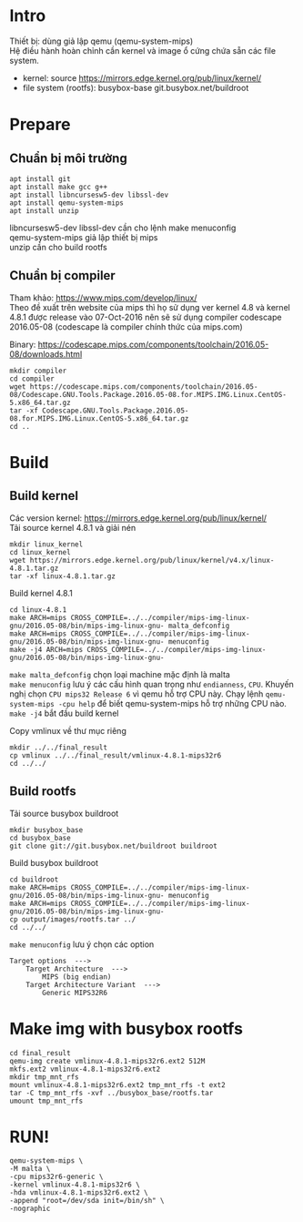 # Intro
Thiết bị: dùng giả lập qemu (qemu-system-mips) <br>
Hệ điều hành hoàn chỉnh cần kernel và image ổ cứng chứa sẵn các file system.
- kernel: source https://mirrors.edge.kernel.org/pub/linux/kernel/
- file system (rootfs): busybox-base git.busybox.net/buildroot

# Prepare
## Chuẩn bị môi trường
```
apt install git
apt install make gcc g++
apt install libncursesw5-dev libssl-dev
apt install qemu-system-mips
apt install unzip
```
libncursesw5-dev libssl-dev cần cho lệnh make menuconfig <br>
qemu-system-mips giả lập thiết bị mips <br>
unzip cần cho build rootfs

## Chuẩn bị compiler
Tham khảo: https://www.mips.com/develop/linux/ <br>
Theo đề xuất trên website của mips thì họ sử dụng ver kernel 4.8 và kernel 4.8.1 được release vào 07-Oct-2016 nên sẽ sử dụng compiler codescape 2016.05-08 (codescape là compiler chính thức của mips.com) <br>

Binary: https://codescape.mips.com/components/toolchain/2016.05-08/downloads.html

```
mkdir compiler
cd compiler
wget https://codescape.mips.com/components/toolchain/2016.05-08/Codescape.GNU.Tools.Package.2016.05-08.for.MIPS.IMG.Linux.CentOS-5.x86_64.tar.gz
tar -xf Codescape.GNU.Tools.Package.2016.05-08.for.MIPS.IMG.Linux.CentOS-5.x86_64.tar.gz
cd ..
```

# Build
## Build kernel
Các version kernel: https://mirrors.edge.kernel.org/pub/linux/kernel/ <br>
Tải source kernel 4.8.1 và giải nén
```
mkdir linux_kernel
cd linux_kernel
wget https://mirrors.edge.kernel.org/pub/linux/kernel/v4.x/linux-4.8.1.tar.gz
tar -xf linux-4.8.1.tar.gz
```
Build kernel 4.8.1
```
cd linux-4.8.1
make ARCH=mips CROSS_COMPILE=../../compiler/mips-img-linux-gnu/2016.05-08/bin/mips-img-linux-gnu- malta_defconfig 
make ARCH=mips CROSS_COMPILE=../../compiler/mips-img-linux-gnu/2016.05-08/bin/mips-img-linux-gnu- menuconfig 
make -j4 ARCH=mips CROSS_COMPILE=../../compiler/mips-img-linux-gnu/2016.05-08/bin/mips-img-linux-gnu-
```
`make malta_defconfig` chọn loại machine mặc định là malta <br>
`make menuconfig` lưu ý các cấu hình quan trọng như `endianness`, `CPU`. Khuyến nghị chọn `CPU mips32 Release 6` vì qemu hỗ trợ CPU này. Chạy lệnh `qemu-system-mips -cpu help` để biết qemu-system-mips hỗ trợ những CPU nào. <br>
`make -j4` bắt đầu build kernel

Copy vmlinux về thư mục riêng
```
mkdir ../../final_result
cp vmlinux ../../final_result/vmlinux-4.8.1-mips32r6
cd ../../
```

## Build rootfs
Tải source busybox buildroot
```
mkdir busybox_base
cd busybox_base
git clone git://git.busybox.net/buildroot buildroot
```
Build busybox buildroot
```
cd buildroot
make ARCH=mips CROSS_COMPILE=../../compiler/mips-img-linux-gnu/2016.05-08/bin/mips-img-linux-gnu- menuconfig
make ARCH=mips CROSS_COMPILE=../../compiler/mips-img-linux-gnu/2016.05-08/bin/mips-img-linux-gnu-
cp output/images/rootfs.tar ../
cd ../../
```
`make menuconfig` lưu ý chọn các option
```
Target options  --->
    Target Architecture  --->
        MIPS (big endian)
    Target Architecture Variant  --->
        Generic MIPS32R6
```
# Make img with busybox rootfs
```
cd final_result
qemu-img create vmlinux-4.8.1-mips32r6.ext2 512M
mkfs.ext2 vmlinux-4.8.1-mips32r6.ext2
mkdir tmp_mnt_rfs
mount vmlinux-4.8.1-mips32r6.ext2 tmp_mnt_rfs -t ext2
tar -C tmp_mnt_rfs -xvf ../busybox_base/rootfs.tar
umount tmp_mnt_rfs
```
# RUN!
```
qemu-system-mips \
-M malta \
-cpu mips32r6-generic \
-kernel vmlinux-4.8.1-mips32r6 \
-hda vmlinux-4.8.1-mips32r6.ext2 \
-append "root=/dev/sda init=/bin/sh" \
-nographic
```
